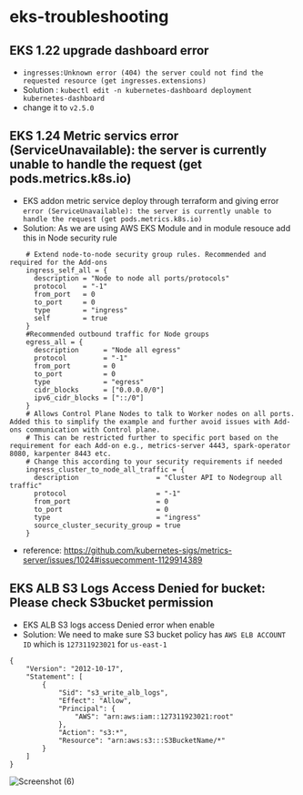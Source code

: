 # eks-troubleshooting
## EKS 1.22 upgrade dashboard  error 
*  ```ingresses:Unknown error (404) the server could not find the requested resource (get ingresses.extensions)```
*  Solution : `kubectl edit -n kubernetes-dashboard deployment kubernetes-dashboard`
*  change it to `v2.5.0`
## EKS 1.24 Metric servics error (ServiceUnavailable): the server is currently unable to handle the request (get pods.metrics.k8s.io)
* EKS addon metric service deploy through terraform and giving error `error (ServiceUnavailable): the server is currently unable to handle the request (get pods.metrics.k8s.io)`
* Solution: As we are using AWS EKS Module and in module resouce add this in Node security rule
``` node_security_group_additional_rules = {
    # Extend node-to-node security group rules. Recommended and required for the Add-ons
    ingress_self_all = {
      description = "Node to node all ports/protocols"
      protocol    = "-1"
      from_port   = 0
      to_port     = 0
      type        = "ingress"
      self        = true
    }
    #Recommended outbound traffic for Node groups
    egress_all = {
      description      = "Node all egress"
      protocol         = "-1"
      from_port        = 0
      to_port          = 0
      type             = "egress"
      cidr_blocks      = ["0.0.0.0/0"]
      ipv6_cidr_blocks = ["::/0"]
    }
    # Allows Control Plane Nodes to talk to Worker nodes on all ports. Added this to simplify the example and further avoid issues with Add-ons communication with Control plane.
    # This can be restricted further to specific port based on the requirement for each Add-on e.g., metrics-server 4443, spark-operator 8080, karpenter 8443 etc.
    # Change this according to your security requirements if needed
    ingress_cluster_to_node_all_traffic = {
      description                   = "Cluster API to Nodegroup all traffic"
      protocol                      = "-1"
      from_port                     = 0
      to_port                       = 0
      type                          = "ingress"
      source_cluster_security_group = true
    }
```
* reference: https://github.com/kubernetes-sigs/metrics-server/issues/1024#issuecomment-1129914389
## EKS ALB S3 Logs Access Denied for bucket: Please check S3bucket permission
* EKS ALB S3 logs access Denied error when enable 
* Solution: We need to make sure S3 bucket policy has `AWS ELB ACCOUNT ID` which is `127311923021` for `us-east-1`
```
{
    "Version": "2012-10-17",
    "Statement": [
        {
            "Sid": "s3_write_alb_logs",
            "Effect": "Allow",
            "Principal": {
                "AWS": "arn:aws:iam::127311923021:root"
            },
            "Action": "s3:*",
            "Resource": "arn:aws:s3:::S3BucketName/*"
        }
    ]
}
```
![Screenshot (6)](https://github.com/abaidgulshan/eks-troubleshooting/assets/7329596/5f1ae82e-9ecf-43ca-896b-e66d7ee49eed)


